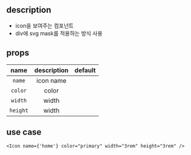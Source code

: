 ## description

- icon을 보여주는 컴포넌트
- div에 svg mask를 적용하는 방식 사용

## props

|   name   | description | default |
| :------: | :---------: | :-----: |
|  `name`  |  icon name  |         |
| `color`  |    color    |         |
| `width`  |    width    |         |
| `height` |    width    |         |

## use case

```tsx
<Icon name={'home'} color="primary" width="3rem" height="3rem" />
```
